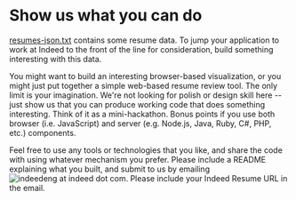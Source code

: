 Show us what you can do
=======================

[resumes-json.txt](https://raw.github.com/indeedeng/resume-sample-data/master/resumes-json.txt) contains some resume data. To jump your application to work at Indeed to the front of the line for consideration, build something interesting with this data.

You might want to build an interesting browser-based visualization, or you might just put together a simple web-based resume review tool. The only limit is your imagination. We're not looking for polish or design skill here -- just show us that you can produce working code that does something interesting. Think of it as a mini-hackathon. Bonus points if you use both browser (i.e. JavaScript) and server (e.g. Node.js, Java, Ruby, C#, PHP, etc.) components.

Feel free to use any tools or technologies that you like, and share the code with using whatever mechanism you prefer. Please include a README explaining what you built, and submit to us by emailing ![indeedeng at indeed dot com](https://raw.github.com/indeedeng/resume-sample-data/master/indeedeng-email.png). Please include your Indeed Resume URL in the email.

